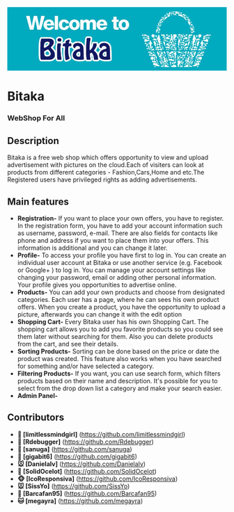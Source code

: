 
<img src="Bitaka/Bitaka/Pictures/banner-shop.gif">

# Bitaka
### WebShop For All


## Description

Bitaka is a free web shop which offers opportunity to view and upload advertisement with pictures on the cloud.Each of visiters can look at products from different categories - Fashion,Cars,Home and etc.The Registered users have privileged rights as adding advertisements.


## Main features
* **Registration-** If you want to place your own offers, you have to register. In the registration form, you have to add your account information such as username, password, e-mail. There are also  fields for contacts like phone and address if you want to place them into your offers. This information is additional and you can change it later. 
* **Profile-** To access your profile you have first to log in. You can create an individual user account at Bitaka or use another service (e.g. Facebook or Google+ ) to log in. You can manage your account settings like changing your password, email or adding other personal information.  Your profile gives you opportunities to advertise online.
* **Products-** You can add your own products and choose from designated categories. Each user has a page, where he can sees his own product offers. When you create a product, you have the opportunity to upload a picture, afterwards you can change it with the edit option
* **Shopping Cart-** Every Bitaka user has his own Shopping Cart. The shopping cart allows you to add you favorite products so you could see them later without searching for them. Also you can delete products from the cart, and see their details.
* **Sorting Products-** Sorting can be done based on the price or date the product was created. This feature also works when you have searched for something and/or have selected a category.
* **Filtering Products-** If you want, you can use search form, 
which filters products based on their name and description. It's possible for you to select
 from the drop down list a category and make your search easier.
* **Admin Panel-**


## Contributors

* **:panda_face: [limitlessmindgirl]** (https://github.com/limitlessmindgirl)
* **:hamster: [Rdebugger]** (https://github.com/Rdebugger)
* **:dolphin: [sanuga]** (https://github.com/sanuga)
* **:hatched_chick: [gigabit6]** (https://github.com/gigabit6)
* **:mouse: [DanielaIv]** (https://github.com/DanielaIv)
* **:tiger: [SolidOcelot]** (https://github.com/SolidOcelot)
* **:monkey_face: [IcoResponsiva]** (https://github.com/IcoResponsiva)
* **:mouse: [SissYo]** (https://github.com/SissYo)
* **:frog: [Barcafan95]** (https://github.com/Barcafan95)
* **:cat: [megayra]** (https://github.com/megayra)


